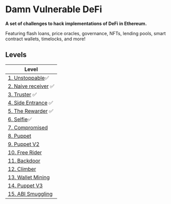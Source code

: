 # Damn Vulnerable DeFi

**A set of challenges to hack implementations of DeFi in Ethereum.**

Featuring flash loans, price oracles, governance, NFTs, lending pools, smart contract wallets, timelocks, and more!

## Levels

| Level                                      |
| ------------------------------------------ |
| [1. Unstoppable](test/unstoppable)✅       |
| [2. Naive receiver](test/naivereceiver) ✅ |
| [3. Truster](test/truster) ✅                |
| [4. Side Entrance](test/side-entrance) ✅    |
| [5. The Rewarder](test/the-rewarder) ✅      |
| [6. Selfie](test/selfie)✅                   |
| [7. Compromised](test/)                    |
| [8. Puppet](test/puppet)                   |
| [9. Puppet V2](test/)                      |
| [10. Free Rider](test/free-rider)          |
| [11. Backdoor](test/backdoor)              |
| [12. Climber](test/climber)                |
| [13. Wallet Mining](test/)                 |
| [14. Puppet V3](test/)                     |
| [15. ABI Smuggling](test/)                 |
